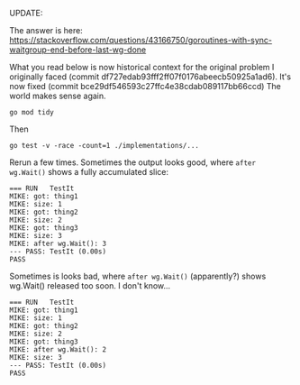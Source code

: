 UPDATE:

The answer is here: https://stackoverflow.com/questions/43166750/goroutines-with-sync-waitgroup-end-before-last-wg-done

What you read below is now historical context for the original problem I originally faced (commit df727edab93fff2ff07f0176abeecb50925a1ad6).  It's now fixed (commit bce29df546593c27ffc4e38cdab089117bb66ccd) The world makes sense again.

```
go mod tidy
```
Then
```
go test -v -race -count=1 ./implementations/...
```

Rerun a few times.  Sometimes the output looks good, where `after wg.Wait()` shows a fully accumulated slice:
```
=== RUN   TestIt
MIKE: got: thing1
MIKE: size: 1
MIKE: got: thing2
MIKE: size: 2
MIKE: got: thing3
MIKE: size: 3
MIKE: after wg.Wait(): 3
--- PASS: TestIt (0.00s)
PASS
```

Sometimes is looks bad, where `after wg.Wait()` (apparently?) shows wg.Wait() released too soon.  I don't know...
```
=== RUN   TestIt
MIKE: got: thing1
MIKE: size: 1
MIKE: got: thing2
MIKE: size: 2
MIKE: got: thing3
MIKE: after wg.Wait(): 2
MIKE: size: 3
--- PASS: TestIt (0.00s)
PASS
```
